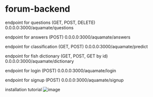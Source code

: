 # forum-backend

endpoint for questions (GET, POST, DELETE)
0.0.0.0:3000/aquamate/questions

endpoint for answers (POST)
0.0.0.0:3000/aquamate/answers

endpoint for classification (GET, POST)
0.0.0.0:3000/aquamate/predict

endpoint for fish dictionary (GET, POST, GET by id)
0.0.0.0:3000/aquamate/dictionary

endpoint for login (POST)
0.0.0.0:3000/aquamate/login

endpoint for signup (POST)
0.0.0.0:3000/aquamate/signup

installation tutorial
![image](https://github.com/MrYdobon1/aquamate-backend/assets/60208286/18980bed-6c9e-4126-bb52-fda7e618a128)

